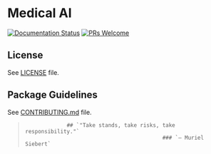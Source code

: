 # Medical AI
[![Documentation Status](https://readthedocs.org/projects/fairscale/badge/?version=latest)](https://fairscale.readthedocs.io/en/latest/?badge=latest) [![PRs Welcome](https://img.shields.io/badge/PRs-welcome-brightgreen.svg)](https://github.com/facebookresearch/fairscale/blob/master/CONTRIBUTING.md)











## License

See [LICENSE](LICENSE) file.
 
## Package Guidelines

See [CONTRIBUTING.md](CONTRIBUTING.md) file.



>                  ## `"Take stands, take risks, take responsibility."`
>                                                ### `— Muriel Siebert`
